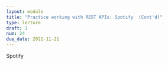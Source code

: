 ```yaml
---
layout: module
title: "Practice working with REST APIs: Spotify  (Cont'd)"
type: lecture
draft: 1
num: 24
due_date: 2022-11-21
---
```


Spotify